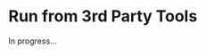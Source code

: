 <meta sectionIndex="7">
<meta url="https://github.com/johnlindquist/kit/discussions/807">
<meta id="D_kwDOEu7MBc4AP9Td">
<meta title="Run from 3rd Party Tools">
<meta section="Advanced">
<meta i="2">    
<meta path="docs/run-from-3rd-party-tools">    

# Run from 3rd Party Tools  

In progress...